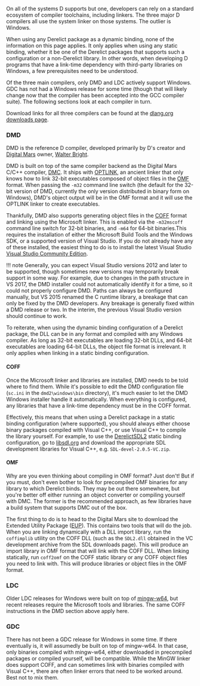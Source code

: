 On all of the systems D supports but one, developers can rely on a standard ecosystem of compiler toolchains, including linkers. The three major D compilers all use the system linker on those systems. The outlier is Windows. 

When using any Derelict package as a dynamic binding, none of the information on this page applies. It only applies when using any static binding, whether it be one of the Derelict packages that supports such a configuration or a non-Derelict library. In other words, when developing D programs that have a link-time dependency with third-party libraries on Windows, a few prerequisites need to be understood.

Of the three main compilers, only DMD and LDC actively support Windows. GDC has not had a Windows release for some time (though that will likely change now that the compiler has been accepted into the GCC compiler suite). The following sections look at each compiler in turn.

Download links for all three compilers can be found at the [dlang.org downloads page].

[dlang.org downloads page]: https://dlang.org/download.html

### DMD

DMD is the reference D compiler, developed primarily by D's creator and [Digital Mars] owner, [Walter Bright].

DMD is built on top of the same compiler backend as the Digital Mars C/C++ compiler, [DMC]. It ships with [OPTLINK], an ancient linker that only knows how to link 32-bit executables composed of object files in the [OMF] format. When passing the `-m32` command line switch (the default for the 32-bit version of DMD, currently the only version distributed in binary form on Windows), DMD's object output will be in the OMF format and it will use the OPTLINK linker to create executables.

Thankfully, DMD also supports generating object files in the [COFF] format and linking using the Microsoft linker. This is enabled via the `-m32mscoff` command line switch for 32-bit binaries, and `-m64` for 64-bit binaries.This requires the installation of either the Microsoft Build Tools and the Windows SDK, or a supported version of Visual Studio. If you do not already have any of these installed, the easiest thing to do is to install the latest Visual Studio [Visual Studio Community Edition].

!!! note
    Generally, you can expect Visual Studio versions 2012 and later to be supported, though sometimes new versions may temporarily break support in some way. For example, due to changes in the path structure in VS 2017, the DMD installer could not automatically identify it for a time, so it could not properly configure DMD. Paths can always be configured manually, but VS 2015 renamed the C runtime library, a breakage that can only be fixed by the DMD developers. Any breakage is generally fixed within a DMD release or two. In the interim, the previous Visual Studio version should continue to work.

To reiterate, when using the dynamic binding configuration of a Derelict package, the DLL can be in any format and compiled with any Windows compiler. As long as 32-bit executables are loading 32-bit DLLs, and 64-bit executables are loading 64-bit DLLs, the object file format is irrelevant. It only applies when linking in a static binding configuration.

[Digital Mars]: https://digitalmars.com/
[Walter Bright]: http://walterbright.com/
[DMC]: https://digitalmars.com/download/freecompiler.html
[OPTLINK]: http://www.digitalmars.com/ctg/optlink.html
[OMF]: https://en.wikipedia.org/wiki/Relocatable_Object_Module_Format
[COFF]: https://en.wikipedia.org/wiki/COFF
[Visual Studio Community Edition]: https://www.visualstudio.com/downloads/

#### COFF

Once the Microsoft linker and libraries are installed, DMD needs to be told where to find them. While it's possible to edit the DMD configuration file (`sc.ini` in the `dmd2\windows\bin` directory), it's much easier to let the DMD Windows installer handle it automatically. When everything is configured, any libraries that have a link-time dependency must be in the COFF format.

Effectively, this means that when using a Derelict package in a static binding configuration (where supported), you should always either choose binary packages compiled with Visual C++, or use Visual C++ to compile the library yourself. For example, to use the [DerelictSDL2] static binding configuration, go to [libsdl.org] and download the appropriate SDL development libraries for Visual C++, e.g. `SDL-devel-2.0.5-VC.zip`.

[DerelictSDL2]: ../packages/sdl2
[libsdl.org]: https://www.libsdl.org/download-2.0.php

#### OMF

Why are you even thinking about compiling in OMF format? Just don't! But if you must, don't even bother to look for precompiled OMF binaries for any library to which Derelict binds. They may be out there somewhere, but you're better off either running an object converter or compiling yourself with DMC. The former is the recommended approach, as few libraries have a build system that supports DMC out of the box.

The first thing to do is to head to the Digital Mars site to download the Extended Utility Package ([EUP]). This contains two tools that will do the job. When you are linking dynamically with a DLL import library, run the `coffimplib` utility on the COFF DLL (such as the `SDL2.dll` obtained in the VC development archive from the SDL downloads page). This will produce an import library in OMF format that will link with the COFF DLL. When linking statically, run `coff2omf` on the COFF static library or any COFF object files you need to link with. This will produce libraries or object files in the OMF format.

[EUP]: https://digitalmars.com/eup.html

### LDC

Older LDC releases for Windows were built on top of [mingw-w64], but recent releases require the Microsoft tools and libraries. The same COFF instructions in the DMD section above apply here.

[mingw-w64]: https://mingw-w64.org/doku.php

### GDC

There has not been a GDC release for Windows in some time. If there eventually is, it will assumedly be built on top of mingw-w64. In that case, only binaries compiled with mingw-w64, either downloaded in precompiled packages or compiled yourself, will be compatible. While the MinGW linker does support COFF, and can sometimes link with binaries compiled with Visual C++, there are often linker errors that need to be worked around. Best not to mix them. 

